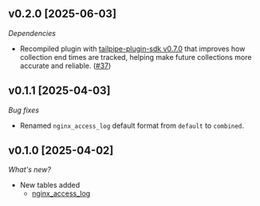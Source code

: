## v0.2.0 [2025-06-03]

_Dependencies_

- Recompiled plugin with [tailpipe-plugin-sdk v0.7.0](https://github.com/turbot/tailpipe-plugin-sdk/blob/develop/CHANGELOG.md#v070-2025-06-03) that improves how collection end times are tracked, helping make future collections more accurate and reliable. ([#37](https://github.com/turbot/tailpipe-plugin-nginx/pull/37))

## v0.1.1 [2025-04-03]

_Bug fixes_

- Renamed `nginx_access_log` default format from `default` to `combined`.

## v0.1.0 [2025-04-02]

_What's new?_

- New tables added
  - [nginx_access_log](https://hub.tailpipe.io/plugins/turbot/nginx/tables/nginx_access_log)

